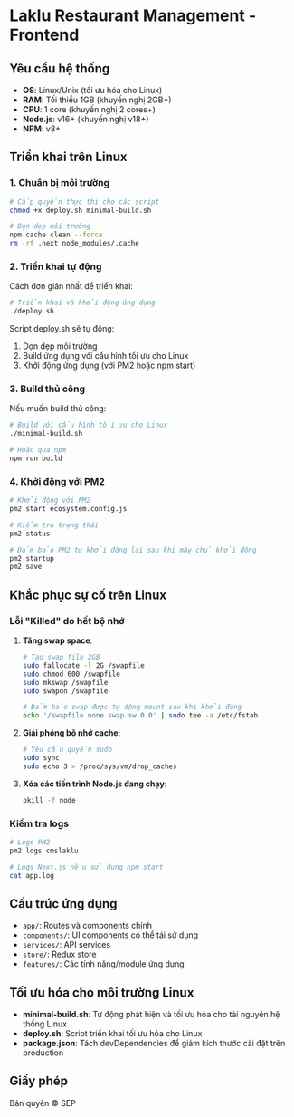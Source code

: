 # Laklu Restaurant Management - Frontend

## Yêu cầu hệ thống

- **OS**: Linux/Unix (tối ưu hóa cho Linux)
- **RAM**: Tối thiểu 1GB (khuyến nghị 2GB+)
- **CPU**: 1 core (khuyến nghị 2 cores+)
- **Node.js**: v16+ (khuyến nghị v18+)
- **NPM**: v8+

## Triển khai trên Linux

### 1. Chuẩn bị môi trường

```bash
# Cấp quyền thực thi cho các script
chmod +x deploy.sh minimal-build.sh

# Dọn dẹp môi trường
npm cache clean --force
rm -rf .next node_modules/.cache
```

### 2. Triển khai tự động

Cách đơn giản nhất để triển khai:

```bash
# Triển khai và khởi động ứng dụng
./deploy.sh
```

Script deploy.sh sẽ tự động:
1. Dọn dẹp môi trường
2. Build ứng dụng với cấu hình tối ưu cho Linux
3. Khởi động ứng dụng (với PM2 hoặc npm start)

### 3. Build thủ công

Nếu muốn build thủ công:

```bash
# Build với cấu hình tối ưu cho Linux
./minimal-build.sh

# Hoặc qua npm
npm run build
```

### 4. Khởi động với PM2

```bash
# Khởi động với PM2
pm2 start ecosystem.config.js

# Kiểm tra trạng thái
pm2 status

# Đảm bảo PM2 tự khởi động lại sau khi máy chủ khởi động
pm2 startup
pm2 save
```

## Khắc phục sự cố trên Linux

### Lỗi "Killed" do hết bộ nhớ

1. **Tăng swap space**:
   ```bash
   # Tạo swap file 2GB
   sudo fallocate -l 2G /swapfile
   sudo chmod 600 /swapfile
   sudo mkswap /swapfile
   sudo swapon /swapfile
   
   # Đảm bảo swap được tự động mount sau khi khởi động
   echo '/swapfile none swap sw 0 0' | sudo tee -a /etc/fstab
   ```

2. **Giải phóng bộ nhớ cache**:
   ```bash
   # Yêu cầu quyền sudo
   sudo sync
   sudo echo 3 > /proc/sys/vm/drop_caches
   ```

3. **Xóa các tiến trình Node.js đang chạy**:
   ```bash
   pkill -f node
   ```

### Kiểm tra logs

```bash
# Logs PM2
pm2 logs cmslaklu

# Logs Next.js nếu sử dụng npm start
cat app.log
```

## Cấu trúc ứng dụng

- `app/`: Routes và components chính
- `components/`: UI components có thể tái sử dụng
- `services/`: API services
- `store/`: Redux store
- `features/`: Các tính năng/module ứng dụng

## Tối ưu hóa cho môi trường Linux

- **minimal-build.sh**: Tự động phát hiện và tối ưu hóa cho tài nguyên hệ thống Linux
- **deploy.sh**: Script triển khai tối ưu hóa cho Linux
- **package.json**: Tách devDependencies để giảm kích thước cài đặt trên production

## Giấy phép

Bản quyền © SEP
